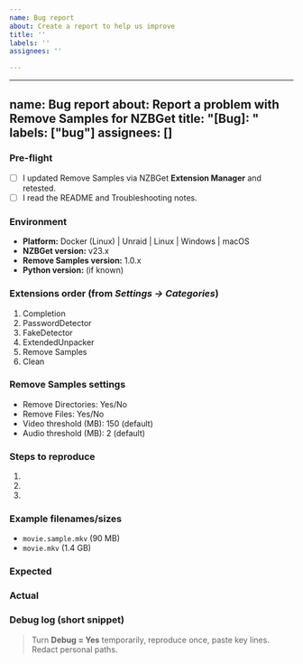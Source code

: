 ```yaml
---
name: Bug report
about: Create a report to help us improve
title: ''
labels: ''
assignees: ''

---
```


---
name: Bug report
about: Report a problem with Remove Samples for NZBGet
title: "[Bug]: "
labels: ["bug"]
assignees: []
---

### Pre-flight
- [ ] I updated Remove Samples via NZBGet **Extension Manager** and retested.
- [ ] I read the README and Troubleshooting notes.

### Environment
- **Platform:** Docker (Linux) | Unraid | Linux | Windows | macOS
- **NZBGet version:** v23.x
- **Remove Samples version:** 1.0.x
- **Python version:** (if known)

### Extensions order (from _Settings → Categories_)
1) Completion
2) PasswordDetector
3) FakeDetector
4) ExtendedUnpacker
5) Remove Samples
6) Clean

### Remove Samples settings
- Remove Directories: Yes/No
- Remove Files: Yes/No
- Video threshold (MB): 150 (default)
- Audio threshold (MB): 2 (default)

### Steps to reproduce
1.
2.
3.

### Example filenames/sizes
- `movie.sample.mkv` (90 MB)
- `movie.mkv` (1.4 GB)

### Expected
<!-- What you expected to happen -->

### Actual
<!-- What actually happened -->

### Debug log (short snippet)
> Turn **Debug = Yes** temporarily, reproduce once, paste key lines. Redact personal paths.
